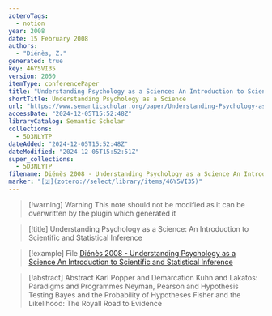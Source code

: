 ```yaml
---
zoteroTags:
  - notion
year: 2008
date: 15 February 2008
authors:
  - "Diénès, Z."
generated: true
key: 46Y5VI35
version: 2050
itemType: conferencePaper
title: "Understanding Psychology as a Science: An Introduction to Scientific and Statistical Inference"
shortTitle: Understanding Psychology as a Science
url: "https://www.semanticscholar.org/paper/Understanding-Psychology-as-a-Science%3A-An-to-and-Di%C3%A9n%C3%A8s/0da919b04a393b7fa3f8bfb08122d0643422d537"
accessDate: "2024-12-05T15:52:48Z"
libraryCatalog: Semantic Scholar
collections:
  - 5D3NLYTP
dateAdded: "2024-12-05T15:52:48Z"
dateModified: "2024-12-05T15:52:51Z"
super_collections:
  - 5D3NLYTP
filename: Diénès 2008 - Understanding Psychology as a Science An Introduction to Scientific and Statistical Inference
marker: "[🇿](zotero://select/library/items/46Y5VI35)"
---
```


>[!warning] Warning
> This note should not be modified as it can be overwritten by the plugin which generated it

> [!title] Understanding Psychology as a Science: An Introduction to Scientific and Statistical Inference

> [!example] File
> [Diénès 2008 - Understanding Psychology as a Science An Introduction to Scientific and Statistical Inference](Diénès%202008%20-%20Understanding%20Psychology%20as%20a%20Science%20An%20Introduction%20to%20Scientific%20and%20Statistical%20Inference.pdf)

> [!abstract] Abstract
> Karl Popper and Demarcation Kuhn and Lakatos: Paradigms and Programmes Neyman, Pearson and Hypothesis Testing Bayes and the Probability of Hypotheses Fisher and the Likelihood: The Royall Road to Evidence

